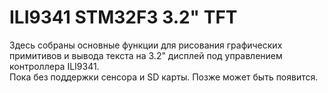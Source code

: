 # ILI9341 STM32F3 3.2" TFT
Здесь собраны основные функции для рисования графических примитивов и вывода текста на 3.2" дисплей под управлением контроллера ILI9341.  
Пока без поддержки сенсора и SD карты. Позже может быть появится.
